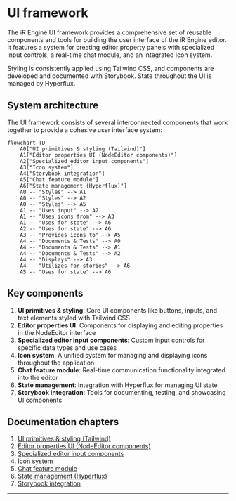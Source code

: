 # UI framework

The iR Engine UI framework provides a comprehensive set of reusable components and tools for building the user interface of the iR Engine editor. It features a system for creating editor property panels with specialized input controls, a real-time chat module, and an integrated icon system. 

Styling is consistently applied using Tailwind CSS, and components are developed and documented with Storybook. State throughout the UI is managed by Hyperflux.

## System architecture

The UI framework consists of several interconnected components that work together to provide a cohesive user interface system:

```mermaid
flowchart TD
    A0["UI primitives & styling (Tailwind)"]
    A1["Editor properties UI (NodeEditor components)"]
    A2["Specialized editor input components"]
    A3["Icon system"]
    A4["Storybook integration"]
    A5["Chat feature module"]
    A6["State management (Hyperflux)"]
    A0 -- "Styles" --> A1
    A0 -- "Styles" --> A2
    A0 -- "Styles" --> A5
    A1 -- "Uses input" --> A2
    A1 -- "Uses icons from" --> A3
    A1 -- "Uses for state" --> A6
    A2 -- "Uses for state" --> A6
    A3 -- "Provides icons to" --> A5
    A4 -- "Documents & Tests" --> A0
    A4 -- "Documents & Tests" --> A1
    A4 -- "Documents & Tests" --> A2
    A4 -- "Displays" --> A3
    A4 -- "Utilizes for stories" --> A6
    A5 -- "Uses for state" --> A6
```

## Key components

1. **UI primitives & styling**: Core UI components like buttons, inputs, and text elements styled with Tailwind CSS
2. **Editor properties UI**: Components for displaying and editing properties in the NodeEditor interface
3. **Specialized editor input components**: Custom input controls for specific data types and use cases
4. **Icon system**: A unified system for managing and displaying icons throughout the application
5. **Chat feature module**: Real-time communication functionality integrated into the editor
6. **State management**: Integration with Hyperflux for managing UI state
7. **Storybook integration**: Tools for documenting, testing, and showcasing UI components

## Documentation chapters

1. [UI primitives & styling (Tailwind)](01_ui_primitives___styling__tailwind__.md)
2. [Editor properties UI (NodeEditor components)](02_editor_properties_ui___nodeeditor__components__.md)
3. [Specialized editor input components](03_specialized_editor_input_components_.md)
4. [Icon system](04_icon_system_.md)
5. [Chat feature module](05_chat_feature_module_.md)
6. [State management (Hyperflux)](06_state_management__hyperflux__.md)
7. [Storybook integration](07_storybook_integration_.md)

---


